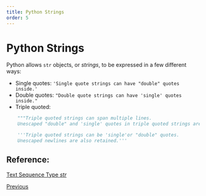 ```yaml
---
title: Python Strings
order: 5
---
```

# Python Strings

Python allows `str` objects, or _strings_, to be expressed in a few different ways:

- Single quotes: `'Single quote strings can have "double" quotes inside.'`
- Double quotes: `"Double quote strings can have 'single' quotes inside."`
- Triple quoted:

```python
    """Triple quoted strings can span multiple lines.
    Unescaped "double" and 'single' quotes in triple quoted strings are retained."""
```

```python
    '''Triple quoted strings can be 'single'or "double" quotes.
    Unescaped newlines are also retained.'''
```

## Reference:

[Text Sequence Type _str_](https://docs.python.org/3/library/stdtypes.html#text-sequence-type-str)

[Previous](Python-Basics)
